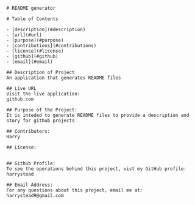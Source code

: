 
    # README generator

    # Table of Contents

    - [description](#description)
    - [url](#url)
    - [purpose](#purpose)
    - [contributions](#contributions)
    - [license](#license)
    - [github](#github)
    - [email](#email)

    ## Description of Project
    An application that generates README files

    ## Live URL
    Visit the live application:
    github.com

    ## Purpose of the Project:
    It is inteded to generate README files to provide a description and story for github projects

    ## Contributers:
    Harry

    ## License:
    

    ## Github Profile:
    To see the operations behind this project, vist my GitHub profile:
    harrystead

    ## Email Address:
    For any questions about this project, email me at:
    harrystead9@gmail.com
    